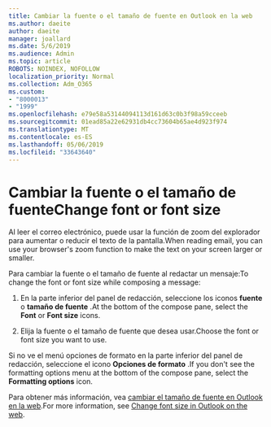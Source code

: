```yaml
---
title: Cambiar la fuente o el tamaño de fuente en Outlook en la web
ms.author: daeite
author: daeite
manager: joallard
ms.date: 5/6/2019
ms.audience: Admin
ms.topic: article
ROBOTS: NOINDEX, NOFOLLOW
localization_priority: Normal
ms.collection: Adm_O365
ms.custom:
- "8000013"
- "1999"
ms.openlocfilehash: e79e58a53144094113d161d63c0b3f98a59cceeb
ms.sourcegitcommit: 01ead85a22e62931db4cc73604b65ae4d923f974
ms.translationtype: MT
ms.contentlocale: es-ES
ms.lasthandoff: 05/06/2019
ms.locfileid: "33643640"
---
```

# <a name="change-font-or-font-size"></a><span data-ttu-id="5bcf3-102">Cambiar la fuente o el tamaño de fuente</span><span class="sxs-lookup"><span data-stu-id="5bcf3-102">Change font or font size</span></span>

<span data-ttu-id="5bcf3-103">Al leer el correo electrónico, puede usar la función de zoom del explorador para aumentar o reducir el texto de la pantalla.</span><span class="sxs-lookup"><span data-stu-id="5bcf3-103">When reading email, you can use your browser's zoom function to make the text on your screen larger or smaller.</span></span>
  
<span data-ttu-id="5bcf3-104">Para cambiar la fuente o el tamaño de fuente al redactar un mensaje:</span><span class="sxs-lookup"><span data-stu-id="5bcf3-104">To change the font or font size while composing a message:</span></span>
  
1. <span data-ttu-id="5bcf3-105">En la parte inferior del panel de redacción, seleccione los iconos **fuente** o **tamaño de fuente** .</span><span class="sxs-lookup"><span data-stu-id="5bcf3-105">At the bottom of the compose pane, select the **Font** or **Font size** icons.</span></span>
    
2. <span data-ttu-id="5bcf3-106">Elija la fuente o el tamaño de fuente que desea usar.</span><span class="sxs-lookup"><span data-stu-id="5bcf3-106">Choose the font or font size you want to use.</span></span>
    
<span data-ttu-id="5bcf3-107">Si no ve el menú opciones de formato en la parte inferior del panel de redacción, seleccione el icono **Opciones de formato** .</span><span class="sxs-lookup"><span data-stu-id="5bcf3-107">If you don't see the formatting options menu at the bottom of the compose pane, select the **Formatting options** icon.</span></span>
  
<span data-ttu-id="5bcf3-108">Para obtener más información, vea [cambiar el tamaño de fuente en Outlook en la web](https://support.office.com/article/43a2137f-8c3c-46df-af4a-73a12c9bb86e).</span><span class="sxs-lookup"><span data-stu-id="5bcf3-108">For more information, see [Change font size in Outlook on the web](https://support.office.com/article/43a2137f-8c3c-46df-af4a-73a12c9bb86e).</span></span>